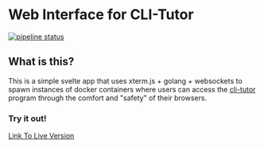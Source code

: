 # Web Interface for CLI-Tutor

[![pipeline status](https://gitlab.com/qasimwarraich/svelteterm/badges/main/pipeline.svg)](https://gitlab.com/qasimwarraich/svelteterm/-/commits/main)

## What is this?

This is a simple svelte app that uses xterm.js + golang + websockets to spawn
instances of docker containers where users can access the
[cli-tutor](https://gitlab.com/qasimwarraich/cli-tutor) program through the
comfort and "safety" of their browsers. 

### Try it out!

[Link To Live Version](https://tutor.chistole.ch)
